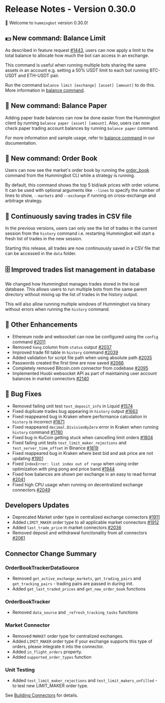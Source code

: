 # Release Notes - Version 0.30.0

🚀 Welcome to `hummingbot` version 0.30.0!


## 💵 New command: Balance Limit

As described in feature request [#1443](https://github.com/CoinAlpha/hummingbot/issues/1443), users can now apply a limit to the total balance to allocate how much the bot can access in an exchange.

This command is useful when running multiple bots sharing the same assets in an account e.g. setting a 50% USDT limit to each bot running BTC-USDT and ETH-USDT pair.

Run the command `balance limit [exchange] [asset] [amount]` to do this. More information in [balance command](/operation/commands/balance/#balance-limit-exchange-asset-amount).


## 📜 New command: Balance Paper

Adding paper trade balances can now be done easier from the Hummingbot client by running `balance paper [asset] [amount]`. Also, users can now check paper trading account balances by running `balance paper` command.

For more information and sample usage, refer to [balance command](/operation/commands/balance/#balance-paper) in our documentation.


## 📖 New command: Order Book

Users can now see the market's order book by running the [order_book](/operation/commands/order_book) command from the Hummingbot CLI while a strategy is running. 

By default, this command shows the top 5 bid/ask prices with order volume. It can be used with optional arguments like `--lines` to specify the number of lines to show, `--markets` and `--exchange` if running on cross-exchange and arbitrage strategy.


## 📝 Continuously saving trades in CSV file

In the previous versions, users can only see the list of trades in the current session from the `history` command i.e. restarting Hummingbot will start a fresh list of trades in the new session.

Starting this release, all trades are now continuously saved in a CSV file that can be accessed in the `data` folder.


## 🗄 Improved trades list management in database

We changed how Hummingbot manages trades stored in the local database. This allows users to run multiple bots from the same parent directory without mixing up the list of trades in the history output.

This will also allow running multiple windows of Hummingbot via binary without errors when running the `history` command.


## 🔧 Other Enhancements

* Ethereum node and websocket can now be configured using the `config` command [#2011](https://github.com/CoinAlpha/hummingbot/issues/2011)
* Removed `hang` column from `status` output [#2037](https://github.com/CoinAlpha/hummingbot/pull/2037)
* Improved trade fill table in `history` command [#2039](https://github.com/CoinAlpha/hummingbot/pull/2039)
* Added validation for script file path when using absolute path [#2035](https://github.com/CoinAlpha/hummingbot/pull/2035)
* Passwords created the first time are now saved [#2066](https://github.com/CoinAlpha/hummingbot/pull/2066)
* Completely removed Bitcoin.com connector from codebase [#2095](https://github.com/CoinAlpha/hummingbot/pull/2095)
* Implemented Huobi websocket API as part of maintaining user account balances in market connectors [#2140](https://github.com/CoinAlpha/hummingbot/pull/2140)


## 🐞 Bug Fixes

* Removed failing unit test `test_deposit_info` in Liquid [#1574](https://github.com/CoinAlpha/hummingbot/issues/1574)
* Fixed duplicate trades bug appearing in `history` output [#1663](https://github.com/CoinAlpha/hummingbot/issues/1663)
* Fixed reappeared bug in Kraken where performance calculation in `history` is incorrect [#1671](https://github.com/CoinAlpha/hummingbot/issues/1671)
* Fixed reappeared `decimal.DivisionByZero` error in Kraken when running `history` command [#1780](https://github.com/CoinAlpha/hummingbot/issues/1780)
* Fixed bug in KuCoin getting stuck when cancelling limit orders [#1804](https://github.com/CoinAlpha/hummingbot/issues/1804)
* Fixed failing unit tests `test_limit_maker_rejections` and `test_server_time_offset` in Binance [#1819](https://github.com/CoinAlpha/hummingbot/issues/1819)
* Fixed reappeared bug in Kraken where best bid and ask price are not updating [#1901](https://github.com/CoinAlpha/hummingbot/issues/1901)
* Fixed `IndexError: list index out of range` when using order optimization with ping pong and price band [#1944](https://github.com/CoinAlpha/hummingbot/issues/1944)
* Fixed how balances are shown per exchange in an easy to read format [#2041](https://github.com/CoinAlpha/hummingbot/pull/2041)
* Fixed high CPU usage when running on decentralized exchange connectors [#2049](https://github.com/CoinAlpha/hummingbot/issues/2049)

## Developers Updates 

* Deprecated Market order type in centralized exchange connectors [#1911](https://github.com/CoinAlpha/hummingbot/issues/1911)
* Added `LIMIT_MAKER` order type to all applicable market connectors [#1912](https://github.com/CoinAlpha/hummingbot/issues/1912)
* Added `last_trade_price` in market connectors [#2036](https://github.com/CoinAlpha/hummingbot/issues/2036)
* Removed deposit and withdrawal functionality from all connectors [#2061](https://github.com/CoinAlpha/hummingbot/issues/2061)

## Connector Change Summary

### OrderBookTrackerDataSource
* Removed `get_active_exchange_markets`, `get_trading_pairs` and `get_tracking_pairs` - trading pairs are passed in during init.
* Added `get_last_traded_prices` and `get_new_order_book` functions

### OrderBookTracker
* Removed `data_source` and `_refresh_tracking_tasks` functions

### Market Connector
* Removed `MARKET` order type for centralized exchanges. 
* Added `LIMIT_MAKER` order type if your exchange supports this type of orders, please integrate it into the connector.
* Added `in_flight_orders` property. 
* Added `supported_order_types` function

### Unit Testing
* Added `test_limit_maker_rejections` and `test_limit_makers_unfilled` - to test new LIMIT_MAKER order type.

See [Building Connectors](/documentation/docs/developers/connectors/tutorial.md) for details. 

